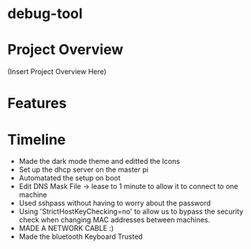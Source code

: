 # debug-tool

# Project Overview
(Insert Project Overview Here)

# Features

# Timeline

- Made the dark mode theme and editted the Icons
- Set up the dhcp server on the master pi
- Automatated the setup on boot
- Edit DNS Mask File -> lease to 1 minute to allow it to connect to one machine
- Used sshpass without having to worry about the password
- Using 'StrictHostKeyChecking=no' to allow us to bypass the security check when changing MAC addresses between machines.
- MADE A NETWORK CABLE :)
- Made the bluetooth Keyboard Trusted
